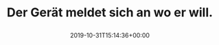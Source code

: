 ---
retweeted: false
source: <a href="http://www.samruston.co.uk" rel="nofollow">Flamingo for Android</a>
entities:
  user_mentions: []
  urls: []
  symbols: []
  media:
  - expanded_url: https://twitter.com/bascht/status/1189923633470345216/photo/1
    indices:
    - '37'
    - '60'
    url: https://t.co/QUUDMvTdvE
    media_url: http://pbs.twimg.com/media/EIN1POUXsAAo_hk.jpg
    id_str: '1189923630957965312'
    id: '1189923630957965312'
    media_url_https: https://pbs.twimg.com/media/EIN1POUXsAAo_hk.jpg
    sizes:
      large:
        w: '1080'
        h: '331'
        resize: fit
      thumb:
        w: '150'
        h: '150'
        resize: crop
      medium:
        w: '1080'
        h: '331'
        resize: fit
      small:
        w: '680'
        h: '208'
        resize: fit
    type: photo
    display_url: pic.twitter.com/QUUDMvTdvE
  hashtags: []
display_text_range:
- '0'
- '60'
favorite_count: '1'
id_str: '1189923633470345216'
truncated: false
retweet_count: '0'
id: '1189923633470345216'
possibly_sensitive: false
created_at: Thu Oct 31 15:14:36 +0000 2019
favorited: false
full_text: Der Gerät meldet sich an wo er will.
lang: de
extended_entities:
  media:
  - expanded_url: https://twitter.com/bascht/status/1189923633470345216/photo/1
    indices:
    - '37'
    - '60'
    url: https://t.co/QUUDMvTdvE
    media_url: http://pbs.twimg.com/media/EIN1POUXsAAo_hk.jpg
    id_str: '1189923630957965312'
    id: '1189923630957965312'
    media_url_https: https://pbs.twimg.com/media/EIN1POUXsAAo_hk.jpg
    sizes:
      large:
        w: '1080'
        h: '331'
        resize: fit
      thumb:
        w: '150'
        h: '150'
        resize: crop
      medium:
        w: '1080'
        h: '331'
        resize: fit
      small:
        w: '680'
        h: '208'
        resize: fit
    type: photo
    display_url: pic.twitter.com/QUUDMvTdvE
tags:
- pesos/twitter
date: '2019-10-31T15:14:36+00:00'
src: https://twitter.com/bascht/status/1189923633470345216
original_url: https://twitter.com/bascht/status/1189923633470345216
type: twitter_tweet
media_url: https://img.bascht.com/twitter/pbs.twimg.com/media/EIN1POUXsAAo_hk.jpg
text: Der Gerät meldet sich an wo er will.
title: 'Der Gerät meldet sich an wo er will.

  '

---